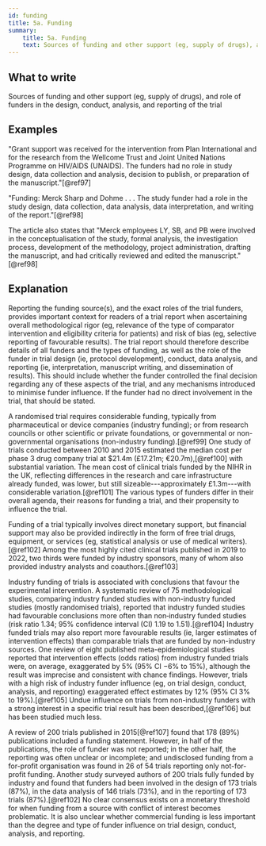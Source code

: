 ```yaml
---
id: funding
title: 5a. Funding
summary:
    title: 5a. Funding
    text: Sources of funding and other support (eg, supply of drugs), and role of funders in the design, conduct, analysis, and reporting of the trial.
---
```


## What to write

Sources of funding and other support (eg, supply of drugs), and role of funders in the design, conduct, analysis, and reporting of the trial

## Examples

"Grant support was received for the intervention from Plan International
and for the research from the Wellcome Trust and Joint United Nations
Programme on HIV/AIDS (UNAIDS). The funders had no role in study design,
data collection and analysis, decision to publish, or preparation of the
manuscript."[@ref97]

"Funding: Merck Sharp and Dohme . . . The study funder had a role in the
study design, data collection, data analysis, data interpretation, and
writing of the report."[@ref98]

The article also states that "Merck employees LY, SB, and PB were
involved in the conceptualisation of the study, formal analysis, the
investigation process, development of the methodology, project
administration, drafting the manuscript, and had critically reviewed and
edited the manuscript."[@ref98]

## Explanation

Reporting the funding source(s), and the exact roles of the trial
funders, provides important context for readers of a trial report when
ascertaining overall methodological rigor (eg, relevance of the type of
comparator intervention and eligibility criteria for patients) and risk
of bias (eg, selective reporting of favourable results). The trial
report should therefore describe details of all funders and the types of
funding, as well as the role of the funder in trial design (ie, protocol
development), conduct, data analysis, and reporting (ie, interpretation,
manuscript writing, and dissemination of results). This should include
whether the funder controlled the final decision regarding any of these
aspects of the trial, and any mechanisms introduced to minimise funder
influence. If the funder had no direct involvement in the trial, that
should be stated.

A randomised trial requires considerable funding, typically from
pharmaceutical or device companies (industry funding); or from research
councils or other scientific or private foundations, or governmental or
non-governmental organisations (non-industry funding).[@ref99] One study
of trials conducted between 2010 and 2015 estimated the median cost per
phase 3 drug company trial at \$21.4m (£17.21m; €20.7m),[@ref100] with
substantial variation. The mean cost of clinical trials funded by the
NIHR in the UK, reflecting differences in the research and care
infrastructure already funded, was lower, but still
sizeable---approximately £1.3m---with considerable variation.[@ref101]
The various types of funders differ in their overall agenda, their
reasons for funding a trial, and their propensity to influence the
trial.

Funding of a trial typically involves direct monetary support, but
financial support may also be provided indirectly in the form of free
trial drugs, equipment, or services (eg, statistical analysis or use of
medical writers).[@ref102] Among the most highly cited clinical trials
published in 2019 to 2022, two thirds were funded by industry sponsors,
many of whom also provided industry analysts and coauthors.[@ref103]

Industry funding of trials is associated with conclusions that favour
the experimental intervention. A systematic review of 75 methodological
studies, comparing industry funded studies with non-industry funded
studies (mostly randomised trials), reported that industry funded
studies had favourable conclusions more often than non‐industry funded
studies (risk ratio 1.34; 95% confidence interval (CI) 1.19 to
1.51).[@ref104] Industry funded trials may also report more favourable
results (ie, larger estimates of intervention effects) than comparable
trials that are funded by non-industry sources. One review of eight
published meta-epidemiological studies reported that intervention
effects (odds ratios) from industry funded trials were, on average,
exaggerated by 5% (95% CI −6% to 15%), although the result was imprecise
and consistent with chance findings. However, trials with a high risk of
industry funder influence (eg, on trial design, conduct, analysis, and
reporting) exaggerated effect estimates by 12% (95% CI 3% to
19%).[@ref105] Undue influence on trials from non-industry funders with
a strong interest in a specific trial result has been
described,[@ref106] but has been studied much less.

A review of 200 trials published in 2015[@ref107] found that 178 (89%)
publications included a funding statement. However, in half of the
publications, the role of funder was not reported; in the other half,
the reporting was often unclear or incomplete; and undisclosed funding
from a for-profit organisation was found in 26 of 54 trials reporting
only not-for-profit funding. Another study surveyed authors of 200
trials fully funded by industry and found that funders had been involved
in the design of 173 trials (87%), in the data analysis of 146 trials
(73%), and in the reporting of 173 trials (87%).[@ref102] No clear
consensus exists on a monetary threshold for when funding from a source
with conflict of interest becomes problematic. It is also unclear
whether commercial funding is less important than the degree and type of
funder influence on trial design, conduct, analysis, and reporting.
